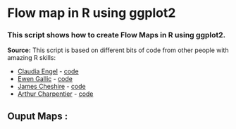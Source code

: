 # Flow map in R using ggplot2

### This script shows how to create Flow Maps in R using ggplot2. 


**Source:** This script is based on different bits of code from other people with amazing R skills: 

+ [Claudia Engel](https://twitter.com/ceng_l)          - [code](http://web.stanford.edu/~cengel/cgi-bin/anthrospace/great-circles-on-a-recentered-worldmap-in-ggplot)
+ [Ewen Gallic](https://twitter.com/3wen)            - [code](http://egallic.fr/maps-with-r/)
+ [James Cheshire](https://twitter.com/spatialanalysis) - [code](http://spatialanalysis.co.uk/2012/06/mapping-worlds-biggest-airlines/)
+ [Arthur Charpentier](https://twitter.com/freakonometrics) - [code](http://freakonometrics.hypotheses.org/48184)


## Ouput Maps :

